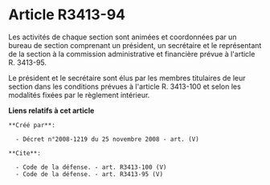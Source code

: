 # Article R3413-94

Les activités de chaque section sont animées et coordonnées par un bureau de section comprenant un président, un secrétaire
et le représentant de la section à la commission administrative et financière prévue à l'article R. 3413-95. 

Le président et le secrétaire sont élus par les membres titulaires de leur section dans les conditions prévues à l'article R.
3413-100 et selon les modalités fixées par le règlement intérieur.

**Liens relatifs à cet article**

	**Créé par**:

	  - Décret n°2008-1219 du 25 novembre 2008 - art. (V)

	**Cite**:

	  - Code de la défense. - art. R3413-100 (V)
	  - Code de la défense. - art. R3413-95 (V)
